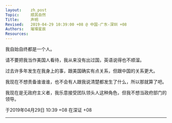 ```yaml
---
layout:    zh_post
Topic:     顺其自然
Title:     声明
Revised:   2019-04-29 10:39:00 +08 @ 中国-广东-深圳 +08
Authors:   璀璨星辰
Resources:
---
```


我自始自终都是一个人。

请不要把我当作美国人看待，我从来没有出过国，英语说得也不顺溜。

过去许多年发生在我身上的事，跟美国确实有点关系，但跟中国的关系更大。

我现在不想责备谁谁谁，也不会有人跟我说清楚都发生了什么，所以那就算了吧。

我现在是无政府主义者，我乐意接受团队领头人这种角色，但我不想当政府部门的领导。

于2019年04月29日 10:39 +08 在深证 +08

--------------------------------------------------------------------------------
